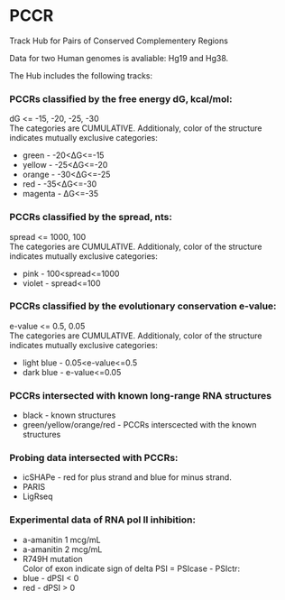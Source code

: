 # PCCR
Track Hub for Pairs of Conserved Complementery Regions

Data for two Human genomes is avaliable: Hg19 and Hg38.

The Hub includes the following tracks:

### PCCRs classified by the free energy dG, kcal/mol:
dG <= -15, -20, -25, -30\
The categories are CUMULATIVE. Additionaly, color of the structure indicates mutually exclusive categories:
- green - -20<ΔG<=-15
- yellow - -25<ΔG<=-20
- orange - -30<ΔG<=-25
- red - -35<ΔG<=-30
- magenta - ΔG<=-35

### PCCRs classified by the spread, nts:
spread <= 1000, 100\
The categories are CUMULATIVE. Additionaly, color of the structure indicates mutually exclusive categories:
- pink - 100<spread<=1000
- violet - spread<=100

### PCCRs classified by the evolutionary conservation e-value:
e-value <= 0.5, 0.05\
The categories are CUMULATIVE. Additionaly, color of the structure indicates mutually exclusive categories:
- light blue - 0.05<e-value<=0.5
- dark blue - e-value<=0.05

### PCCRs intersected with known long-range RNA structures
- black - known structures
- green/yellow/orange/red - PCCRs interscected with the known structures

### Probing data intersected with PCCRs:
- icSHAPe - red for plus strand and blue for minus strand. 
- PARIS
- LigRseq

### Experimental data of RNA pol II inhibition:
- a-amanitin 1 mcg/mL
- a-amanitin 2 mcg/mL 
- R749H mutation\
Color of exon indicate sign of delta PSI = PSIcase - PSIctr:
- blue - dPSI < 0
- red - dPSI > 0

